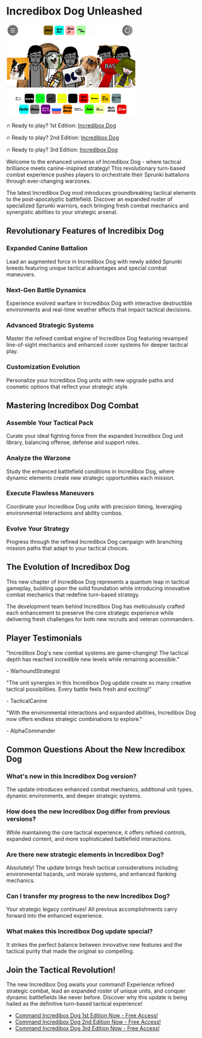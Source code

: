 # Incredibox Dog Unleashed

![Incredibox Dog](https://raw.githubusercontent.com/sprunkiscrunkly/incredibox-dog/refs/heads/main/incredibox-dog.png "Incredibox Dog")

🔥 Ready to play? 1st Edition: [Incredibox Dog](https://sprunksters.com/incredibox-dog/ "Incredibox Dog")

🔥 Ready to play? 2nd Edition: [Incredibox Dog](https://sprunkiscrunkly.com/incredibox-dog/ "Incredibox Dog")

🔥 Ready to play? 3rd Edition: [Incredibox Dog](https://sprunkipyramixed.com/incredibox-dog/ "Incredibox Dog")

Welcome to the enhanced universe of Incredibox Dog - where tactical brilliance meets canine-inspired strategy! This revolutionary turn-based combat experience pushes players to orchestrate their Sprunki battalions through ever-changing warzones.

The latest Incredibox Dog mod introduces groundbreaking tactical elements to the post-apocalyptic battlefield. Discover an expanded roster of specialized Sprunki warriors, each bringing fresh combat mechanics and synergistic abilities to your strategic arsenal.

## Revolutionary Features of Incredibix Dog

### Expanded Canine Battalion

Lead an augmented force in Incredibox Dog with newly added Sprunki breeds featuring unique tactical advantages and special combat maneuvers.

### Next-Gen Battle Dynamics

Experience evolved warfare in Incredibox Dog with interactive destructible environments and real-time weather effects that impact tactical decisions.

### Advanced Strategic Systems

Master the refined combat engine of Incredibox Dog featuring revamped line-of-sight mechanics and enhanced cover systems for deeper tactical play.

### Customization Evolution

Personalize your Incredibox Dog units with new upgrade paths and cosmetic options that reflect your strategic style.

## Mastering Incredibox Dog Combat

### Assemble Your Tactical Pack

Curate your ideal fighting force from the expanded Incredibox Dog unit library, balancing offense, defense and support roles.

### Analyze the Warzone

Study the enhanced battlefield conditions in Incredibox Dog, where dynamic elements create new strategic opportunities each mission.

### Execute Flawless Maneuvers

Coordinate your Incredibox Dog units with precision timing, leveraging environmental interactions and ability combos.

### Evolve Your Strategy

Progress through the refined Incredibox Dog campaign with branching mission paths that adapt to your tactical choices.

## The Evolution of Incredibox Dog

This new chapter of Incredibox Dog represents a quantum leap in tactical gameplay, building upon the solid foundation while introducing innovative combat mechanics that redefine turn-based strategy.

The development team behind Incredibox Dog has meticulously crafted each enhancement to preserve the core strategic experience while delivering fresh challenges for both new recruits and veteran commanders.

## Player Testimonials

"Incredibox Dog's new combat systems are game-changing! The tactical depth has reached incredible new levels while remaining accessible."

\- WarhoundStrategist

"The unit synergies in this Incredibox Dog update create so many creative tactical possibilities. Every battle feels fresh and exciting!"

\- TacticalCanine

"With the environmental interactions and expanded abilities, Incredibox Dog now offers endless strategic combinations to explore."

\- AlphaCommander

## Common Questions About the New Incredibox Dog

### What's new in this Incredibox Dog version?

The update introduces enhanced combat mechanics, additional unit types, dynamic environments, and deeper strategic systems.

### How does the new Incredibox Dog differ from previous versions?

While maintaining the core tactical experience, it offers refined controls, expanded content, and more sophisticated battlefield interactions.

### Are there new strategic elements in Incredibox Dog?

Absolutely! The update brings fresh tactical considerations including environmental hazards, unit morale systems, and enhanced flanking mechanics.

### Can I transfer my progress to the new Incredibox Dog?

Your strategic legacy continues! All previous accomplishments carry forward into the enhanced experience.

### What makes this Incredibox Dog update special?

It strikes the perfect balance between innovative new features and the tactical purity that made the original so compelling.

## Join the Tactical Revolution!

The new Incredibox Dog awaits your command! Experience refined strategic combat, lead an expanded roster of unique units, and conquer dynamic battlefields like never before. Discover why this update is being hailed as the definitive turn-based tactical experience!

- [Command Incredibox Dog 1st Edition Now - Free Access!](https://sprunksters.com/incredibox-dog/)
- [Command Incredibox Dog 2nd Edition Now - Free Access!](https://sprunkiscrunkly.com/incredibox-dog/)
- [Command Incredibox Dog 3rd Edition Now - Free Access!](https://sprunkipyramixed.com/incredibox-dog/)

